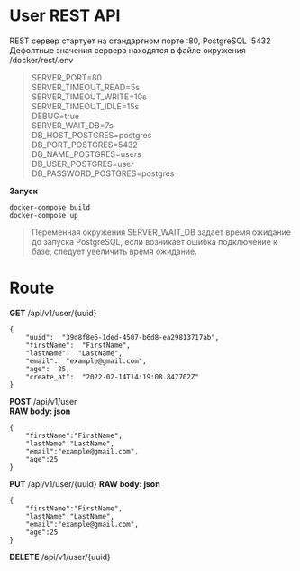 # User REST API
REST сервер стартует на стандартном порте :80, PostgreSQL :5432
Дефолтные значения сервера находятся в файле окружения /docker/rest/.env
>SERVER_PORT=80  
SERVER_TIMEOUT_READ=5s  
SERVER_TIMEOUT_WRITE=10s  
SERVER_TIMEOUT_IDLE=15s  
DEBUG=true  
SERVER_WAIT_DB=7s  
DB_HOST_POSTGRES=postgres  
DB_PORT_POSTGRES=5432  
DB_NAME_POSTGRES=users  
DB_USER_POSTGRES=user  
DB_PASSWORD_POSTGRES=postgres

**Запуск**


    docker-compose build
    docker-compose up

>Переменная окружения SERVER_WAIT_DB задает время ожидание до запуска PostgreSQL, если возникает ошибка подключение к базе, следует увеличить время ожидание.


# Route

**GET** /api/v1/user/{uuid}

    {
    	"uuid":  "39d8f8e6-1ded-4507-b6d8-ea29813717ab",
    	"firstName":  "FirstName",
    	"lastName":  "LastName",
    	"email":  "example@gmail.com",
    	"age":  25,
    	"create_at":  "2022-02-14T14:19:08.847702Z"
    }
**POST** /api/v1/user   
**RAW body: json**

    {
	    "firstName":"FirstName",
	    "lastName":"LastName",
	    "email":"example@gmail.com",
	    "age":25
    }
**PUT** /api/v1/user/{uuid}
**RAW body: json**

    {
	    "firstName":"FirstName",
	    "lastName":"LastName",
	    "email":"example@gmail.com",
	    "age":25
    }
**DELETE**  /api/v1/user/{uuid}
